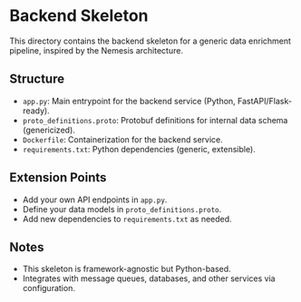 # Backend Skeleton

This directory contains the backend skeleton for a generic data enrichment pipeline, inspired by the Nemesis architecture.

## Structure
- `app.py`: Main entrypoint for the backend service (Python, FastAPI/Flask-ready).
- `proto_definitions.proto`: Protobuf definitions for internal data schema (genericized).
- `Dockerfile`: Containerization for the backend service.
- `requirements.txt`: Python dependencies (generic, extensible).

## Extension Points
- Add your own API endpoints in `app.py`.
- Define your data models in `proto_definitions.proto`.
- Add new dependencies to `requirements.txt` as needed.

## Notes
- This skeleton is framework-agnostic but Python-based.
- Integrates with message queues, databases, and other services via configuration. 
